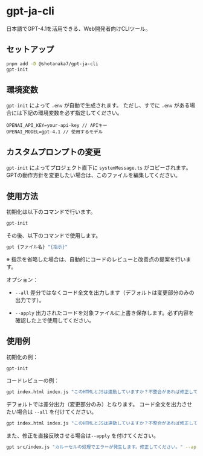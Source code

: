 # gpt-ja-cli

日本語でGPT-4.1を活用できる、Web開発者向けCLIツール。

## セットアップ

```bash
pnpm add -D @shotanaka7/gpt-ja-cli
gpt-init
```

## 環境変数

`gpt-init` によって `.env` が自動で生成されます。
ただし、すでに `.env` がある場合には下記の環境変数を必ず指定してください。

```env
OPENAI_API_KEY=your-api-key // APIキー
OPENAI_MODEL=gpt-4.1 // 使用するモデル
```

## カスタムプロンプトの変更

`gpt-init` によってプロジェクト直下に `systemMessage.ts` がコピーされます。
GPTの動作方針を変更したい場合は、このファイルを編集してください。

## 使用方法

初期化は以下のコマンドで行います。

```bash
gpt-init
```

その後、以下のコマンドで使用します。

```bash
gpt {ファイル名} "{指示}"
```

※ 指示を省略した場合は、自動的にコードのレビューと改善点の提案を行います。

オプション：
- `--all`
  差分ではなくコード全文を出力します（デフォルトは変更部分のみの出力です）。

- `--apply`
  出力されたコードを対象ファイルに上書き保存します。必ず内容を確認した上で使用してください。

## 使用例

初期化の例：

```bash
gpt-init
```

コードレビューの例：

```bash
gpt index.html index.js "このHTMLとJSは連動していますか？不整合があれば修正してください。"
```

デフォルトでは差分出力（変更部分のみ）となります。
コード全文を出力させたい場合は `--all` を付けてください。

```bash
gpt index.html index.js "このHTMLとJSは連動していますか？不整合があれば修正してください。" --all
```

また、修正を直接反映させる場合は`--apply` を付けてください。

```bash
gpt src/index.js "カルーセルの処理でエラーが発生します。修正してください。" --apply
```
